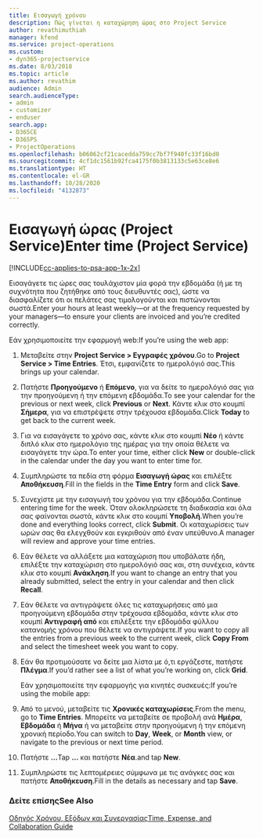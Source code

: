 ```yaml
---
title: Εισαγωγή χρόνου
description: Πώς γίνεται η καταχώρηση ώρας στο Project Service
author: revathimuthiah
manager: kfend
ms.service: project-operations
ms.custom:
- dyn365-projectservice
ms.date: 8/03/2018
ms.topic: article
ms.author: revathim
audience: Admin
search.audienceType:
- admin
- customizer
- enduser
search.app:
- D365CE
- D365PS
- ProjectOperations
ms.openlocfilehash: b06062cf21cacedda759cc7bf7f940fc33f16bd0
ms.sourcegitcommit: 4cf1dc1561b92fca4175f0b3813133c5e63ce8e6
ms.translationtype: HT
ms.contentlocale: el-GR
ms.lasthandoff: 10/28/2020
ms.locfileid: "4132873"
---
```

# <a name="enter-time-project-service"></a><span data-ttu-id="faa04-103">Εισαγωγή ώρας (Project Service)</span><span class="sxs-lookup"><span data-stu-id="faa04-103">Enter time (Project Service)</span></span>

[!INCLUDE[cc-applies-to-psa-app-1x-2x](../includes/cc-applies-to-psa-app-1x-2x.md)]

<span data-ttu-id="faa04-104">Εισαγάγετε τις ώρες σας τουλάχιστον μία φορά την εβδομάδα (ή με τη συχνότητα που ζητήθηκε από τους διευθυντές σας), ώστε να διασφαλίζετε ότι οι πελάτες σας τιμολογούνται και πιστώνονται σωστά.</span><span class="sxs-lookup"><span data-stu-id="faa04-104">Enter your hours at least weekly—or at the frequency requested by your managers—to ensure your clients are invoiced and you’re credited correctly.</span></span>  
  
 <span data-ttu-id="faa04-105">Εάν χρησιμοποιείτε την εφαρμογή web:</span><span class="sxs-lookup"><span data-stu-id="faa04-105">If you’re using the web app:</span></span>  
  
1. <span data-ttu-id="faa04-106">Μεταβείτε στην **Project Service > Εγγραφές χρόνου**.</span><span class="sxs-lookup"><span data-stu-id="faa04-106">Go to **Project Service > Time Entries**.</span></span> <span data-ttu-id="faa04-107">Έτσι, εμφανίζετε το ημερολόγιό σας.</span><span class="sxs-lookup"><span data-stu-id="faa04-107">This brings up your calendar.</span></span>  
  
2. <span data-ttu-id="faa04-108">Πατήστε **Προηγούμενο** ή **Επόμενο**, για να δείτε το ημερολόγιό σας για την προηγούμενη ή την επόμενη εβδομάδα.</span><span class="sxs-lookup"><span data-stu-id="faa04-108">To see your calendar for the previous or next week, click **Previous** or **Next**.</span></span> <span data-ttu-id="faa04-109">Κάντε κλικ στο κουμπί **Σήμερα**, για να επιστρέψετε στην τρέχουσα εβδομάδα.</span><span class="sxs-lookup"><span data-stu-id="faa04-109">Click **Today** to get back to the current week.</span></span>  
  
3. <span data-ttu-id="faa04-110">Για να εισαγάγετε το χρόνο σας, κάντε κλικ στο κουμπί **Νέο** ή κάντε διπλό κλικ στο ημερολόγιο της ημέρας για την οποία θέλετε να εισαγάγετε την ώρα.</span><span class="sxs-lookup"><span data-stu-id="faa04-110">To enter your time, either click **New** or double-click in the calendar under the day you want to enter time for.</span></span>  
  
4. <span data-ttu-id="faa04-111">Συμπληρώστε τα πεδία στη φόρμα **Εισαγωγή ώρας** και επιλέξτε **Αποθήκευση**.</span><span class="sxs-lookup"><span data-stu-id="faa04-111">Fill in the fields in the **Time Entry** form and click **Save**.</span></span>  
  
5. <span data-ttu-id="faa04-112">Συνεχίστε με την εισαγωγή του χρόνου για την εβδομάδα.</span><span class="sxs-lookup"><span data-stu-id="faa04-112">Continue entering time for the week.</span></span> <span data-ttu-id="faa04-113">Όταν ολοκληρώσετε τη διαδικασία και όλα σας φαίνονται σωστά, κάντε κλικ στο κουμπί **Υποβολή**.</span><span class="sxs-lookup"><span data-stu-id="faa04-113">When you’re done and everything looks correct, click **Submit**.</span></span> <span data-ttu-id="faa04-114">Οι καταχωρίσεις των ωρών σας θα ελεγχθούν και εγκριθούν από έναν υπεύθυνο.</span><span class="sxs-lookup"><span data-stu-id="faa04-114">A manager will review and approve your time entries.</span></span>  
  
6. <span data-ttu-id="faa04-115">Εάν θέλετε να αλλάξετε μια καταχώριση που υποβάλατε ήδη, επιλέξτε την καταχώριση στο ημερολόγιό σας και, στη συνέχεια, κάντε κλικ στο κουμπί **Ανάκληση**.</span><span class="sxs-lookup"><span data-stu-id="faa04-115">If you want to change an entry that you already submitted, select the entry in your calendar and then click **Recall**.</span></span>  
  
7. <span data-ttu-id="faa04-116">Εάν θέλετε να αντιγράψετε όλες τις καταχωρήσεις από μια προηγούμενη εβδομάδα στην τρέχουσα εβδομάδα, κάντε κλικ στο κουμπί **Αντιγραφή από** και επιλέξετε την εβδομάδα φύλλου κατανομής χρόνου που θέλετε να αντιγράψετε.</span><span class="sxs-lookup"><span data-stu-id="faa04-116">If you want to copy all the entries from a previous week to the current week, click **Copy From** and select the timesheet week you want to copy.</span></span>  
  
8. <span data-ttu-id="faa04-117">Εάν θα προτιμούσατε να δείτε μια λίστα με ό,τι εργάζεστε, πατήστε **Πλέγμα**.</span><span class="sxs-lookup"><span data-stu-id="faa04-117">If you’d rather see a list of what you’re working on, click **Grid**.</span></span>  
  
   <span data-ttu-id="faa04-118">Εάν χρησιμοποιείτε την εφαρμογής για κινητές συσκευές:</span><span class="sxs-lookup"><span data-stu-id="faa04-118">If you’re using the mobile app:</span></span>  
  
9. <span data-ttu-id="faa04-119">Από το μενού, μεταβείτε τις **Χρονικές καταχωρίσεις**.</span><span class="sxs-lookup"><span data-stu-id="faa04-119">From the menu, go to **Time Entries**.</span></span>     <span data-ttu-id="faa04-120">Μπορείτε να μεταβείτε σε προβολή ανά **Ημέρα**, **Εβδομάδα** ή **Μήνα** ή να μεταβείτε στην προηγούμενη ή την επόμενη χρονική περίοδο.</span><span class="sxs-lookup"><span data-stu-id="faa04-120">You can switch to **Day**, **Week**, or **Month** view, or navigate to the previous or next time period.</span></span>  
  
10. <span data-ttu-id="faa04-121">Πατήστε **…**</span><span class="sxs-lookup"><span data-stu-id="faa04-121">Tap **…**</span></span> <span data-ttu-id="faa04-122">και πατήστε **Νέα**.</span><span class="sxs-lookup"><span data-stu-id="faa04-122">and tap **New**.</span></span>  
  
11. <span data-ttu-id="faa04-123">Συμπληρώστε τις λεπτομέρειες σύμφωνα με τις ανάγκες σας και πατήστε **Αποθήκευση**.</span><span class="sxs-lookup"><span data-stu-id="faa04-123">Fill in the details as necessary and tap **Save**.</span></span>  
  
### <a name="see-also"></a><span data-ttu-id="faa04-124">Δείτε επίσης</span><span class="sxs-lookup"><span data-stu-id="faa04-124">See Also</span></span>  
 [<span data-ttu-id="faa04-125">Οδηγός Χρόνου, Εξόδων και Συνεργασίας</span><span class="sxs-lookup"><span data-stu-id="faa04-125">Time, Expense, and Collaboration Guide</span></span>](../psa/time-expense-collaboration-guide.md)
